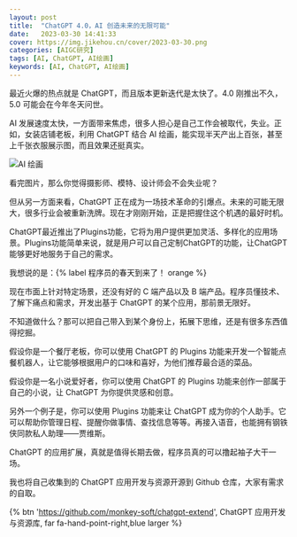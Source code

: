 ```yaml
---
layout: post
title:  "ChatGPT 4.0，AI 创造未来的无限可能"
date:   2023-03-30 14:41:33
cover: https://img.jikehou.cn/cover/2023-03-30.png
categories: [AIGC研究]
tags: [AI, ChatGPT, AI绘画]
keywords: [AI, ChatGPT, AI绘画]
---
```


最近火爆的热点就是 ChatGPT，而且版本更新迭代是太快了。4.0 刚推出不久，5.0 可能会在今年冬天问世。

AI 发展速度太快，一方面带来焦虑，很多人担心是自己工作会被取代，失业。正如，女装店铺老板，利用 ChatGPT 结合 AI 绘画，能实现半天产出上百张，甚至上千张衣服展示图，而且效果还挺真实。

![AI 绘画](https://img.jikehou.cn/img/170_1.jpg)

看完图片，那么你觉得摄影师、模特、设计师会不会失业呢？

但从另一方面来看，ChatGPT 正在成为一场技术革命的引爆点。未来的可能无限大，很多行业会被重新洗牌。现在才刚刚开始，正是把握住这个机遇的最好时机。

ChatGPT最近推出了Plugins功能，它将为用户提供更加灵活、多样化的应用场景。Plugins功能简单来说，就是用户可以自己定制ChatGPT的功能，让ChatGPT能够更好地服务于自己的需求。

我想说的是：{% label 程序员的春天到来了！ orange %}


现在市面上针对特定场景，还没有好的 C 端产品以及 B 端产品。程序员懂技术、了解下痛点和需求，开发出基于 ChatGPT 的某个应用，那前景无限好。

不知道做什么？那可以把自己带入到某个身份上，拓展下思维，还是有很多东西值得挖掘。

假设你是一个餐厅老板，你可以使用 ChatGPT 的 Plugins 功能来开发一个智能点餐机器人，让它能够根据用户的口味和喜好，为他们推荐最合适的菜品。

假设你是一名小说爱好者，你可以使用 ChatGPT 的 Plugins 功能来创作一部属于自己的小说，让 ChatGPT 为你提供灵感和创意。

另外一个例子是，你可以使用 Plugins 功能来让 ChatGPT 成为你的个人助手。它可以帮助你管理日程、提醒你做事情、查找信息等等。再接入语音，也能拥有钢铁侠同款私人助理——贾维斯。

ChatGPT 的应用扩展，真就是值得长期去做，程序员真的可以撸起袖子大干一场。

我也将自己收集到的 ChatGPT 应用开发与资源开源到 Github 仓库，大家有需求的自取。


{% btn 'https://github.com/monkey-soft/chatgpt-extend', ChatGPT 应用开发与资源库, far fa-hand-point-right,blue larger %}
